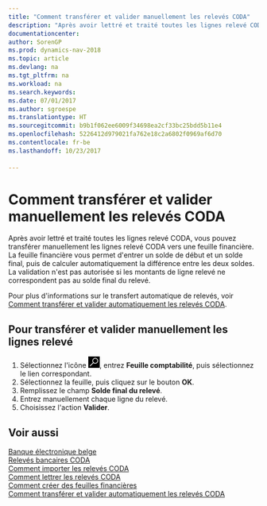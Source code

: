 ```yaml
---
title: "Comment transférer et valider manuellement les relevés CODA"
description: "Après avoir lettré et traité toutes les lignes relevé CODA, vous pouvez transférer manuellement les lignes relevé CODA vers une feuille financière."
documentationcenter: 
author: SorenGP
ms.prod: dynamics-nav-2018
ms.topic: article
ms.devlang: na
ms.tgt_pltfrm: na
ms.workload: na
ms.search.keywords: 
ms.date: 07/01/2017
ms.author: sgroespe
ms.translationtype: HT
ms.sourcegitcommit: b9b1f062ee6009f34698ea2cf33bc25bdd5b11e4
ms.openlocfilehash: 5226412d979021fa762e18c2a6802f0969af6d70
ms.contentlocale: fr-be
ms.lasthandoff: 10/23/2017

---
```

# <a name="how-to-manually-transfer-and-post-coda-statements"></a>Comment transférer et valider manuellement les relevés CODA
Après avoir lettré et traité toutes les lignes relevé CODA, vous pouvez transférer manuellement les lignes relevé CODA vers une feuille financière. La feuille financière vous permet d'entrer un solde de début et un solde final, puis de calculer automatiquement la différence entre les deux soldes. La validation n'est pas autorisée si les montants de ligne relevé ne correspondent pas au solde final du relevé.  

Pour plus d'informations sur le transfert automatique de relevés, voir [Comment transférer et valider automatiquement les relevés CODA](how-to-automatically-transfer-and-post-coda-statements.md).  

## <a name="to-manually-transfer-and-post-statement-lines"></a>Pour transférer et valider manuellement les lignes relevé  

1.  Sélectionnez l'icône ![Rechercher une page ou un état](../../media/ui-search/search_small.png "icône Rechercher une page ou un état"), entrez **Feuille comptabilité**, puis sélectionnez le lien correspondant.  
2.  Sélectionnez la feuille, puis cliquez sur le bouton **OK**.  
3.  Remplissez le champ **Solde final du relevé**.  
4.  Entrez manuellement chaque ligne du relevé.  
5.  Choisissez l'action **Valider**.  

## <a name="see-also"></a>Voir aussi  
 [Banque électronique belge](belgian-electronic-banking.md)   
 [Relevés bancaires CODA](coda-bank-statements.md)   
 [Comment importer les relevés CODA](how-to-import-coda-statements.md)   
 [Comment lettrer les relevés CODA](how-to-apply-coda-statements.md)   
 [Comment créer des feuilles financières](how-to-create-financial-journals.md)   
 [Comment transférer et valider automatiquement les relevés CODA](how-to-automatically-transfer-and-post-coda-statements.md)

